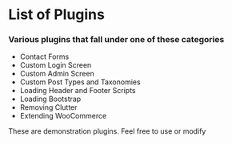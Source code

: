# List of Plugins

### Various plugins that fall under one of these categories

* Contact Forms
* Custom Login Screen
* Custom Admin Screen
* Custom Post Types and Taxonomies
* Loading Header and Footer Scripts
* Loading Bootstrap
* Removing Clutter
* Extending WooCommerce

These are demonstration plugins.  Feel free to use or modify
